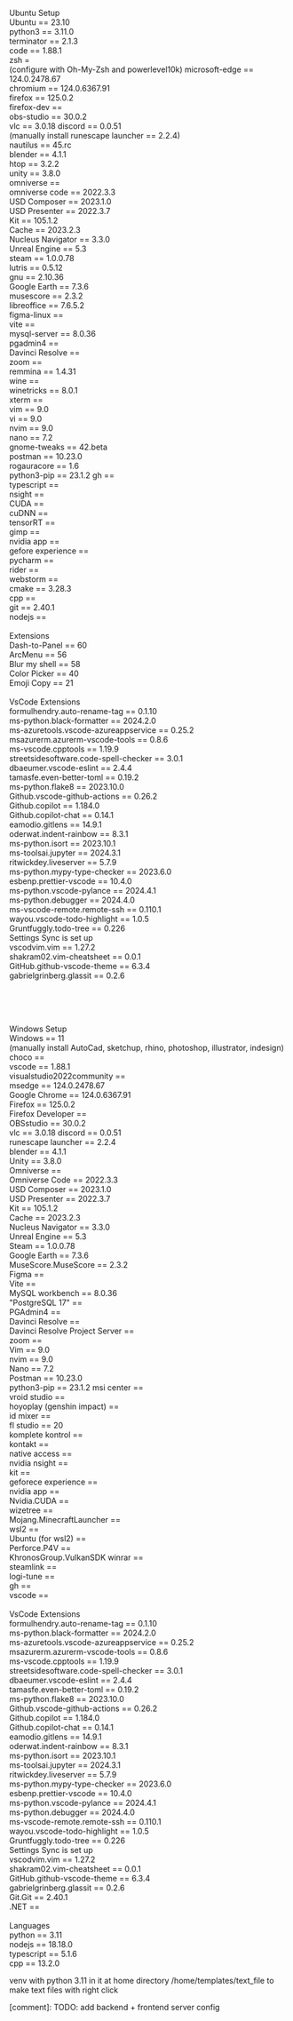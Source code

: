 Ubuntu Setup <br>
Ubuntu == 23.10 <br>
python3 == 3.11.0 <br>
terminator == 2.1.3 <br>
code == 1.88.1 <br>
zsh = <br>
(configure with Oh-My-Zsh and powerlevel10k)
microsoft-edge == 124.0.2478.67 <br>
chromium == 124.0.6367.91 <br>
firefox == 125.0.2 <br>
firefox-dev == <br>
obs-studio == 30.0.2 <br>
vlc == 3.0.18
discord == 0.0.51 <br>
(manually install runescape launcher == 2.2.4) <br>
nautilus == 45.rc <br>
blender == 4.1.1 <br>
htop == 3.2.2 <br>
unity == 3.8.0 <br>
omniverse == <br>
omniverse code == 2022.3.3 <br>
USD Composer == 2023.1.0 <br>
USD Presenter == 2022.3.7 <br>
Kit == 105.1.2 <br>
Cache == 2023.2.3 <br>
Nucleus Navigator == 3.3.0 <br>
Unreal Engine == 5.3 <br>
steam == 1.0.0.78 <br>
lutris == 0.5.12 <br>
gnu == 2.10.36 <br>
Google Earth == 7.3.6 <br>
musescore == 2.3.2 <br>
libreoffice == 7.6.5.2 <br>
figma-linux == <br>
vite == <br>
mysql-server == 8.0.36 <br>
pgadmin4 == <br>
Davinci Resolve == <br>
zoom == <br>
remmina == 1.4.31 <br>
wine == <br>
winetricks == 8.0.1 <br>
xterm == <br>
vim == 9.0 <br>
vi == 9.0 <br>
nvim == 9.0 <br>
nano == 7.2 <br>
gnome-tweaks == 42.beta <br>
postman == 10.23.0<br>
rogauracore == 1.6 <br>
python3-pip == 23.1.2
gh == <br>
typescript == <br>
nsight == <br>
CUDA == <br>
cuDNN == <br>
tensorRT == <br>
gimp == <br>
nvidia app == <br>
gefore experience == <br>
pycharm == <br>
rider == <br>
webstorm == <br>
cmake == 3.28.3 <br>
cpp == <br>
git == 2.40.1 <br>
nodejs == <br>
<br>
Extensions <br>
Dash-to-Panel == 60 <br>
ArcMenu == 56 <br>
Blur my shell == 58 <br>
Color Picker == 40 <br>
Emoji Copy == 21 <br>
<br>
VsCode Extensions <br>
formulhendry.auto-rename-tag == 0.1.10 <br>
ms-python.black-formatter == 2024.2.0 <br>
ms-azuretools.vscode-azureappservice == 0.25.2 <br>
msazurerm.azurerm-vscode-tools == 0.8.6 <br>
ms-vscode.cpptools == 1.19.9 <br>
streetsidesoftware.code-spell-checker == 3.0.1 <br>
dbaeumer.vscode-eslint == 2.4.4 <br>
tamasfe.even-better-toml == 0.19.2 <br>
ms-python.flake8 == 2023.10.0 <br>
Github.vscode-github-actions == 0.26.2 <br>
Github.copilot == 1.184.0 <br>
Github.copilot-chat == 0.14.1 <br>
eamodio.gitlens == 14.9.1 <br>
oderwat.indent-rainbow == 8.3.1 <br>
ms-python.isort == 2023.10.1 <br>
ms-toolsai.jupyter == 2024.3.1 <br>
ritwickdey.liveserver == 5.7.9 <br>
ms-python.mypy-type-checker == 2023.6.0 <br>
esbenp.prettier-vscode == 10.4.0 <br>
ms-python.vscode-pylance == 2024.4.1 <br>
ms-python.debugger == 2024.4.0 <br>
ms-vscode-remote.remote-ssh == 0.110.1 <br>
wayou.vscode-todo-highlight == 1.0.5 <br>
Gruntfuggly.todo-tree == 0.226 <br>
Settings Sync is set up <br>
vscodvim.vim == 1.27.2 <br>
shakram02.vim-cheatsheet == 0.0.1 <br>
GitHub.github-vscode-theme == 6.3.4 <br>
gabrielgrinberg.glassit == 0.2.6 <br>

<br>
<br>
<br>

Windows Setup <br>
Windows == 11 <br>
(manually install AutoCad, sketchup, rhino, photoshop, illustrator, indesign) <br>
choco == <br>
vscode == 1.88.1 <br>
visualstudio2022community == <br>
msedge == 124.0.2478.67 <br>
Google Chrome == 124.0.6367.91 <br>
Firefox == 125.0.2 <br>
Firefox Developer == <br>
OBSstudio == 30.0.2 <br>
vlc == 3.0.18
discord == 0.0.51 <br>
runescape launcher == 2.2.4 <br>
blender == 4.1.1 <br>
Unity == 3.8.0 <br>
Omniverse == <br>
Omniverse Code == 2022.3.3 <br>
USD Composer == 2023.1.0 <br>
USD Presenter == 2022.3.7 <br>
Kit == 105.1.2 <br>
Cache == 2023.2.3 <br>
Nucleus Navigator == 3.3.0 <br>
Unreal Engine == 5.3 <br>
Steam == 1.0.0.78 <br>
Google Earth == 7.3.6 <br>
MuseScore.MuseScore == 2.3.2 <br>
Figma == <br>
Vite == <br>
MySQL workbench == 8.0.36 <br>
"PostgreSQL 17" == <br>
PGAdmin4 == <br>
Davinci Resolve == <br>
Davinci Resolve Project Server == <br>
zoom == <br>
Vim == 9.0 <br>
nvim == 9.0 <br>
Nano == 7.2 <br>
Postman == 10.23.0<br>
python3-pip == 23.1.2
msi center == <br>
vroid studio == <br>
hoyoplay (genshin impact) == <br>
id mixer == <br>
fl studio == 20 <br>
komplete kontrol == <br>
kontakt == <br>
native access == <br>
nvidia nsight == <br>
kit == <br>
geforece experience == <br>
nvidia app == <br>
Nvidia.CUDA == <br>
wizetree == <br>
Mojang.MinecraftLauncher == <br>
wsl2 == <br>
Ubuntu (for wsl2) == <br>
Perforce.P4V == <br>
KhronosGroup.VulkanSDK
winrar == <br>
steamlink == <br>
logi-tune == <br>
gh == <br>
vscode == <br>
<br>
VsCode Extensions <br>
formulhendry.auto-rename-tag == 0.1.10 <br>
ms-python.black-formatter == 2024.2.0 <br>
ms-azuretools.vscode-azureappservice == 0.25.2 <br>
msazurerm.azurerm-vscode-tools == 0.8.6 <br>
ms-vscode.cpptools == 1.19.9 <br>
streetsidesoftware.code-spell-checker == 3.0.1 <br>
dbaeumer.vscode-eslint == 2.4.4 <br>
tamasfe.even-better-toml == 0.19.2 <br>
ms-python.flake8 == 2023.10.0 <br>
Github.vscode-github-actions == 0.26.2 <br>
Github.copilot == 1.184.0 <br>
Github.copilot-chat == 0.14.1 <br>
eamodio.gitlens == 14.9.1 <br>
oderwat.indent-rainbow == 8.3.1 <br>
ms-python.isort == 2023.10.1 <br>
ms-toolsai.jupyter == 2024.3.1 <br>
ritwickdey.liveserver == 5.7.9 <br>
ms-python.mypy-type-checker == 2023.6.0 <br>
esbenp.prettier-vscode == 10.4.0 <br>
ms-python.vscode-pylance == 2024.4.1 <br>
ms-python.debugger == 2024.4.0 <br>
ms-vscode-remote.remote-ssh == 0.110.1 <br>
wayou.vscode-todo-highlight == 1.0.5 <br>
Gruntfuggly.todo-tree == 0.226 <br>
Settings Sync is set up <br>
vscodvim.vim == 1.27.2 <br>
shakram02.vim-cheatsheet == 0.0.1 <br>
GitHub.github-vscode-theme == 6.3.4 <br>
gabrielgrinberg.glassit == 0.2.6 <br>
Git.Git == 2.40.1 <br>
.NET == <br>
<br>
Languages <br>
python == 3.11 <br>
nodejs == 18.18.0 <br>
typescript == 5.1.6 <br>
cpp == 13.2.0 <br>

venv with python 3.11 in it at home directory
/home/templates/text_file to make text files with right click

[comment]: TODO: add backend + frontend server config
